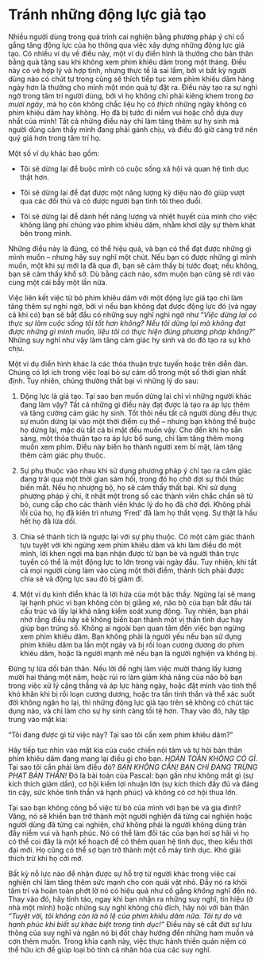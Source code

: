 # Tránh những động lực giả tạo

Nhiều người dùng trong quá trình cai nghiện bằng phương pháp ý chí cố gắng tăng động lực của họ thông qua việc xây dựng những động lực giả tạo. Có nhiều ví dụ về điều này, một ví dụ điển hình là thưởng cho bản thân bằng quà tặng sau khi không xem phim khiêu dâm trong một tháng. Điều này có vẻ hợp lý và hợp tình, nhưng thực tế là sai lầm, bởi vì bất kỳ người dùng nào có chút tự trọng cũng sẽ thích tiếp tục xem phim khiêu dâm hàng ngày hơn là thưởng cho mình một món quà tự đặt ra. Điều này tạo ra sự nghi ngờ trong tâm trí người dùng, bởi vì họ không chỉ phải kiêng khem trong *ba mươi ngày*, mà họ còn không chắc liệu họ có *thích* những ngày không có phim khiêu dâm hay không. Họ đã bị tước đi niềm vui hoặc chỗ dựa duy nhất của mình! Tất cả những điều này chỉ làm tăng thêm sự hy sinh mà người dùng cảm thấy mình đang phải gánh chịu, và điều đó giờ càng trở nên quý giá hơn trong tâm trí họ.

Một số ví dụ khác bao gồm:

- Tôi sẽ dừng lại để buộc mình có cuộc sống xã hội và quan hệ tình dục thật hơn.

- Tôi sẽ dừng lại để đạt được một năng lượng kỳ diệu nào đó giúp vượt qua các đối thủ và có được người bạn tình tôi theo đuổi.

- Tôi sẽ dừng lại để dành hết năng lượng và nhiệt huyết của mình cho việc không lãng phí chúng vào phim khiêu dâm, nhằm khơi dậy sự thèm khát bên trong mình.

Những điều này là đúng, có thể hiệu quả, và bạn có thể đạt được những gì mình muốn – nhưng hãy suy nghĩ một chút. Nếu bạn có được những gì mình muốn, một khi sự mới lạ đã qua đi, bạn sẽ cảm thấy bị tước đoạt; nếu không, bạn sẽ cảm thấy khổ sở. Dù bằng cách nào, sớm muộn bạn cũng sẽ rơi vào cùng một cái bẫy một lần nữa.

Việc liên kết việc từ bỏ phim khiêu dâm với một động lực giả tạo chỉ làm tăng thêm sự nghi ngờ, bởi vì nếu bạn không đạt được động lực đó (và ngay cả khi có) bạn sẽ bắt đầu có những suy nghĩ nghi ngờ như “*Việc dừng lại có thực sự làm cuộc sống tôi tốt hơn không? Nếu tôi dừng lại mà không đạt được những gì mình muốn, liệu tôi có thực hiện đúng phương pháp không?*” Những suy nghĩ như vậy làm tăng cảm giác hy sinh và do đó tạo ra sự khó chịu.

Một ví dụ điển hình khác là các thỏa thuận trực tuyến hoặc trên diễn đàn. Chúng có lợi ích trong việc loại bỏ sự cám dỗ trong một số thời gian nhất định. Tuy nhiên, chúng thường thất bại vì những lý do sau:

1.  Động lực là giả tạo. Tại sao bạn muốn dừng lại chỉ vì những người khác đang làm vậy? Tất cả những gì điều này đạt được là tạo ra áp lực thêm và tăng cường cảm giác hy sinh. Tốt thôi nếu tất cả người dùng đều thực sự muốn dừng lại vào một thời điểm cụ thể – nhưng bạn không thể buộc họ dừng lại, mặc dù tất cả bí mật đều muốn vậy. Cho đến khi họ sẵn sàng, một thỏa thuận tạo ra áp lực bổ sung, chỉ làm tăng thêm mong muốn xem phim. Điều này biến họ thành người xem bí mật, làm tăng thêm cảm giác phụ thuộc.

2.  Sự phụ thuộc vào nhau khi sử dụng phương pháp ý chí tạo ra cảm giác đang trải qua một thời gian sám hối, trong đó họ chờ đợi sự thôi thúc biến mất. Nếu họ nhượng bộ, họ sẽ cảm thấy thất bại. Khi sử dụng phương pháp ý chí, ít nhất một trong số các thành viên chắc chắn sẽ từ bỏ, cung cấp cho các thành viên khác lý do họ đã chờ đợi. Không phải lỗi của họ, họ đã kiên trì nhưng ‘Fred’ đã làm họ thất vọng. Sự thật là hầu hết họ đã lừa dối.

3.  Chia sẻ thành tích là ngược lại với sự phụ thuộc. Có một cảm giác thành tựu tuyệt vời khi ngừng xem phim khiêu dâm và khi làm điều đó một mình, lời khen ngợi mà bạn nhận được từ bạn bè và người thân trực tuyến có thể là một động lực to lớn trong vài ngày đầu. Tuy nhiên, khi tất cả mọi người cùng làm vào cùng một thời điểm, thành tích phải được chia sẻ và động lực sau đó bị giảm đi.

4.  Một ví dụ kinh điển khác là lời hứa của một bậc thầy. Ngừng lại sẽ mang lại hạnh phúc vì bạn không còn bị giằng xé, não bộ của bạn bắt đầu tái cấu trúc và lấy lại khả năng kiểm soát xung động. Tuy nhiên, bạn phải nhớ rằng điều này sẽ không biến bạn thành một vị thần tình dục hay giúp bạn trúng số. Không ai ngoài bạn quan tâm đến việc bạn ngừng xem phim khiêu dâm. Bạn không phải là người yếu nếu bạn sử dụng phim khiêu dâm ba lần một ngày và bị rối loạn cương dương do phim khiêu dâm, hoặc là người mạnh mẽ nếu bạn là người nghiện và không bị.

Đừng tự lừa dối bản thân. Nếu lời đề nghị làm việc mười tháng lấy lương mười hai tháng một năm, hoặc rủi ro làm giảm khả năng của não bộ bạn trong việc xử lý căng thẳng và áp lực hàng ngày, hoặc đặt mình vào tình thế khó khăn khi bị rối loạn cương dương, hoặc tra tấn tinh thần và thể xác suốt đời không ngăn họ lại, thì những động lực giả tạo trên sẽ không có chút tác dụng nào, và chỉ làm cho sự hy sinh càng tồi tệ hơn. Thay vào đó, hãy tập trung vào mặt kia:

“Tôi đang được gì từ việc này? Tại sao tôi cần xem phim khiêu dâm?”

Hãy tiếp tục nhìn vào mặt kia của cuộc chiến nội tâm và tự hỏi bản thân phim khiêu dâm đang mang lại điều gì cho bạn. *HOÀN TOÀN KHÔNG CÓ GÌ.* Tại sao tôi cần phải làm điều đó? *BẠN KHÔNG CẦN! BẠN CHỈ ĐANG TRỪNG PHẠT BẢN THÂN!* Đó là bài toán của Pascal: bạn gần như không mất gì (sự kích thích giảm dần), cơ hội kiếm lợi nhuận lớn (sự kích thích đầy đủ và đáng tin cậy, sức khỏe tinh thần và hạnh phúc) và không có cơ hội thua lớn.

Tại sao bạn không công bố việc từ bỏ của mình với bạn bè và gia đình? Vâng, nó sẽ khiến bạn trở thành một người nghiện đã từng cai nghiện hoặc người dùng đã từng cai nghiện, chứ không phải là người không dùng tràn đầy niềm vui và hạnh phúc. Nó có thể làm đối tác của bạn hơi sợ hãi vì họ có thể coi đây là một kế hoạch để có thêm quan hệ tình dục, theo kiểu thời đại mới. Họ cũng có thể sợ bạn trở thành một cỗ máy tình dục. Khó giải thích trừ khi họ cởi mở.

Bất kỳ nỗ lực nào để nhận được sự hỗ trợ từ người khác trong việc cai nghiện chỉ làm tăng thêm sức mạnh cho con quái vật nhỏ. Đẩy nó ra khỏi tâm trí và hoàn toàn phớt lờ nó có hiệu quả như cố gắng *không* nghĩ đến nó. Thay vào đó, hãy tỉnh táo, ngay khi bạn nhận ra những suy nghĩ, tín hiệu (ở nhà một mình) hoặc những suy nghĩ không chủ đích, hãy nói với bản thân *“Tuyệt vời, tôi không còn là nô lệ của phim khiêu dâm nữa. Tôi tự do và hạnh phúc khi biết sự khác biệt trong tình dục!”* Điều này sẽ cắt đứt sự lưu thông của suy nghĩ và ngăn nó bị đốt cháy hướng đến những ham muốn và cơn thèm muốn. Trong khía cạnh này, việc thực hành thiền quán niệm có thể hữu ích để giúp loại bỏ tính cá nhân hóa của các suy nghĩ.
